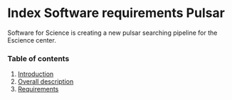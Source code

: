 # Index Software requirements Pulsar
Software for Science is creating a new pulsar searching pipeline for the Escience center.

### Table of contents
1. [Introduction](./SRS_Pulsar/introduction)
2. [Overall description](./SRS_Pulsar/overallDescription)
3. [Requirements](./SRS_Pulsar/Requirements/readme.md)